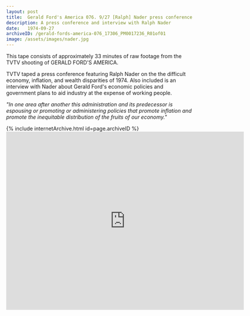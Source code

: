 ```yaml
---
layout: post
title:  Gerald Ford's America 076. 9/27 [Ralph] Nader press conference on economic summit
description: A press conference and interview with Ralph Nader
date:   1974-09-27
archiveID: /gerald-fords-america-076_17306_PM0017236_R01of01
image: /assets/images/nader.jpg
---
```

This tape consists of approximately 33 minutes of raw footage from the TVTV shooting of GERALD FORD'S AMERICA.

TVTV taped a press conference featuring Ralph Nader on the the difficult economy, inflation, and wealth disparities of 1974. Also included is an interview with Nader about Gerald Ford's economic policies and government plans to aid industry at the expense of working people.

*"In one area after another this administration and its predecessor is espousing or promoting or administering policies that promote inflation and promote the inequitable distribution of the fruits of our economy."*

<div class="iframe-container">
  {% include internetArchive.html id=page.archiveID %}
</div>
<iframe src="https://archive.org/embed/gerald-fords-america-076_17306_PM0017236_R01of01" width="640" height="480" frameborder="0" webkitallowfullscreen="true" mozallowfullscreen="true" allowfullscreen><html lang="en">
<!-- __ _ _ _ __| |_ (_)__ _____
    / _` | '_/ _| ' \| |\ V / -_)
    \__,_|_| \__|_||_|_| \_/\___| -->
  <head>
    <title>Gerald Ford's America 076. 9/27 [Ralph] Nader press conference re: economic summit : TVTV (Top Value Television) : Free Borrow &amp; Streaming : Internet Archive</title>

          <meta name="viewport" content="width=device-width, initial-scale=1.0"/>

        <meta name="google-site-verification" content="Q2YSouphkkgHkFNP7FgAkc4TmBs1Gmag3uGNndb53B8" />
    <meta name="google-site-verification" content="bpjKvUvsX0lxfmjg19TLblckWkDpnptZEYsBntApxUk" />

        <script>window.archive_setup=[]</script>
    <meta charset="UTF-8">
    <script src="//archive.org/includes/jquery-1.10.2.min.js?v1.10.2" type="text/javascript"></script>
            <script src="//archive.org/includes/analytics.js?v=293ec9b3" type="text/javascript"></script>
    <script>
      'use strict';
      if ('archive_analytics' in window) {
                  archive_analytics.service = "ao_2";

        archive_analytics.send_pageview_on_load({"mediaType":"movies","primaryCollection":"stream_only"});

        archive_analytics.process_url_events(window.location);
      }
    </script>
        <script src="//archive.org/includes/build/npm/jquery-ui.min.js?v1.12.1" type="text/javascript"></script>
    <script src="//archive.org/includes/bootstrap.min.js?v3.0.0" type="text/javascript"></script>
    <script src="//archive.org/components/npm/clipboard/dist/clipboard.js?v=293ec9b3" type="text/javascript"></script>
    <script src="//archive.org/components/npm/@babel/polyfill/dist/polyfill.min.js?v=293ec9b3" type="text/javascript"></script>
    <script src="//archive.org/includes/build/js/ie-dom-node-remove-polyfill.min.js?v=293ec9b3" type="text/javascript"></script>
    <script src="//archive.org/includes/build/js/polyfill.min.js?v=293ec9b3" type="text/javascript"></script>
    <script src="//archive.org/components/npm/@webcomponents/webcomponentsjs/webcomponents-bundle.js?v=293ec9b3" type="text/javascript"></script>
    <script src="//archive.org/includes/build/js/more-facets.min.js?v=293ec9b3" type="text/javascript"></script>
    <script src="//archive.org/includes/build/js/radio-player-controller.min.js?v=293ec9b3" type="text/javascript"></script>
    <script src="//archive.org/includes/build/js/ia-wayback-search.min.js?v=293ec9b3" type="text/javascript"></script>
    <script src="//archive.org/includes/build/js/ia-topnav.min.js?v=293ec9b3" type="text/javascript"></script>
    <script src="//archive.org/includes/build/npm/react/umd/react.production.min.js?v16.7.0" type="text/javascript"></script>
    <script src="//archive.org/includes/build/npm/react-dom/umd/react-dom.production.min.js?v16.7.0" type="text/javascript"></script>
    <script src="//archive.org/includes/build/js/play8.min.js?v=293ec9b3" type="text/javascript"></script>
    <script src="//archive.org/includes/build/js/playset.min.js?v=293ec9b3" type="text/javascript"></script>
    <script src="//archive.org/includes/build/js/areact.min.js?v=293ec9b3" type="text/javascript"></script>
<meta name="description" content="Nader statement begins 00:11:05. TVTV interview with Nader begins 00:20:22. --mg, 6/11/2019"/>
                      <meta property="og:title" content="Gerald Ford's America 076. 9/27 [Ralph] Nader press conference re: economic summit : TVTV (Top Value Television) : Free Borrow &amp; Streaming : Internet Archive">
                      <meta property="og:description" content="Nader statement begins 00:11:05. TVTV interview with Nader begins 00:20:22. --mg, 6/11/2019">
                      <meta property="og:site_name" content="Internet Archive">
                      <meta property="og:image" content="https://archive.org/services/img/gerald-fords-america-076_17306_PM0017236_R01of01">
                      <meta property="og:url" content="https://archive.org/details/gerald-fords-america-076_17306_PM0017236_R01of01">
        <meta property="twitter:card" content="summary_large_image"/>
<meta property="twitter:site" content="@internetarchive"/>
<meta property="twitter:account_id" content="18957805"/>
<meta property="twitter:description" content="Nader statement begins 00:11:05. TVTV interview with Nader begins 00:20:22. --mg, 6/11/2019"/>
<meta property="twitter:title" content="Gerald Ford's America 076. 9/27 [Ralph] Nader press conference re: economic summit : TVTV (Top Value Television) : Free Borrow &amp; Streaming : Internet Archive"/>
<meta property="twitter:image" content="https://archive.org/download/gerald-fords-america-076_17306_PM0017236_R01of01/792_alt_2118_43677b755ed117d.JPG"/>
<link rel="canonical" href="https://archive.org/details/gerald-fords-america-076_17306_PM0017236_R01of01">
    <script type="application/ld+json">
      {"@context":"http:\/\/schema.org","@type":"BreadcrumbList","itemListElement":[{"@type":"ListItem","position":1,"item":{"@id":"https:\/\/archive.org\/details\/movies","name":"Videos","image":"https:\/\/archive.org\/services\/img\/movies"}}]}    </script>
                          <meta property="braintree_token" content="production_w3jccm3z_pqd7hz44swp6zvvw">
                      <meta property="environment" content="production">
                      <meta property="venmo_id" content="2878003111190856236">
            <link href="//archive.org/includes/build/css/archive.min.css?v=293ec9b3" rel="stylesheet" type="text/css"/>
    <link rel="SHORTCUT ICON" href="https://archive.org/images/glogo.jpg"/>
      </head>
  <body class="navia embedded ia-module tiles">
    <a href="#maincontent" class="hidden-for-screen-readers">Skip to main content</a>

    <!-- Wraps all page content -->
    <div id="wrap"
              itemscope
        itemtype="http://schema.org/VideoObject">
          </iframe>

---

<div class="container-fluid">
  <div class="row">
    <div class="col">
      <p>Here is the original TVTV tape log prepared for editing GERALD FORD'S AMERICA:</p>
    </div>
  </div>
  <div class="row">
    <div class="col text-center pdf-holder">
      <object data="{{ site.baseurl }}/assets/pdfs/gfa-076-log.pdf" type='application/pdf'></object>
    </div>
  </div>

</div>
